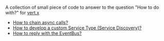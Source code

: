 A collection of small piece of code to answer to the question "How to do with?" for [vert.x](http://vertx.io/)

- [How to chain async calls?](asyncs)
- [How to develop a custom Service Type (Service Discovery)?](discoveries)
- [How to reply with the EventBus?](eventbus)